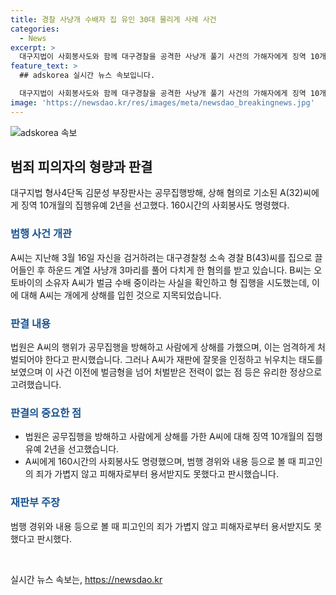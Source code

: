 ```yaml
---
title: 경찰 사냥개 수배자 집 유인 30대 물리게 사례 사건
categories:
  - News
excerpt: >
  대구지법이 사회봉사도와 함께 대구경찰을 공격한 사냥개 풀기 사건의 가해자에게 징역 10개월의 집행유예 2년을 선고했다. 가해자는 경찰을 집으로 유인해 사냥개 3마리를 풀어 상해를 입힌 혐의로 기소되었다. 판사는 가해자의 행위를 심각하게 보며 엄정한 처벌 필요성을 언급했지만, 가해자의 회복적 태도와 처음으로의 범죄 이력을 고려하여 경합한 정상으로 판단했다.
feature_text: >
  ## adskorea 실시간 뉴스 속보입니다.

  대구지법이 사회봉사도와 함께 대구경찰을 공격한 사냥개 풀기 사건의 가해자에게 징역 10개월의 집행유예 2년을 선고했다. 가해자는 경찰을 집으로 유인해 사냥개 3마리를 풀어 상해를 입힌 혐의로 기소되었다. 판사는 가해자의 행위를 심각하게 보며 엄정한 처벌 필요성을 언급했지만, 가해자의 회복적 태도와 처음으로의 범죄 이력을 고려하여 경합한 정상으로 판단했다.
image: 'https://newsdao.kr/res/images/meta/newsdao_breakingnews.jpg'
---
```


<p><img src="https://newsdao.kr/res/images/meta/newsdao_breakingnews.jpg" alt="adskorea 속보" /></p>

<h2 data-ke-size="size26">범죄 피의자의 형량과 판결</h2>

<p data-ke-size="size16">대구지법 형사4단독 김문성 부장판사는 공무집행방해, 상해 혐의로 기소된 A(32)씨에게 징역 10개월의 집행유예 2년을 선고했다. 160시간의 사회봉사도 명령했다.</p>

<h3><b><span style="color: #1a5490;">범행 사건 개관</span></b></h3>

<p data-ke-size="size16">A씨는 지난해 3월 16일 자신을 검거하려는 대구경찰청 소속 경찰 B(43)씨를 집으로 끌어들인 후 하운드 계열 사냥개 3마리를 풀어 다치게 한 혐의를 받고 있습니다. B씨는 오토바이의 소유자 A씨가 벌금 수배 중이라는 사실을 확인하고 형 집행을 시도했는데, 이에 대해 A씨는 개에게 상해를 입힌 것으로 지목되었습니다.</p>

<h3><b><span style="color: #1a5490;">판결 내용</span></b></h3>

<p data-ke-size="size16">법원은 A씨의 행위가 공무집행을 방해하고 사람에게 상해를 가했으며, 이는 엄격하게 처벌되어야 한다고 판시했습니다. 그러나 A씨가 재판에 잘못을 인정하고 뉘우치는 태도를 보였으며 이 사건 이전에 벌금형을 넘어 처벌받은 전력이 없는 점 등은 유리한 정상으로 고려했습니다.</p>

<h3><b><span style="color: #1a5490;">판결의 중요한 점</span></b></h3>

<ul>
    <li>법원은 공무집행을 방해하고 사람에게 상해를 가한 A씨에 대해 징역 10개월의 집행유예 2년을 선고했습니다.</li>
    <li>A씨에게 160시간의 사회봉사도 명령했으며, 범행 경위와 내용 등으로 볼 때 피고인의 죄가 가볍지 않고 피해자로부터 용서받지도 못했다고 판시했습니다.</li>
</ul>

<h3><b><span style="color: #1a5490;">재판부 주장</span></b></h3>

<p data-ke-size="size16">범행 경위와 내용 등으로 볼 때 피고인의 죄가 가볍지 않고 피해자로부터 용서받지도 못했다고 판시했다.</p>

<p data-ke-size="size16">&nbsp;</p>
실시간 뉴스 속보는, <a href="https://newsdao.kr" rel="dofollow">https://newsdao.kr</a>


